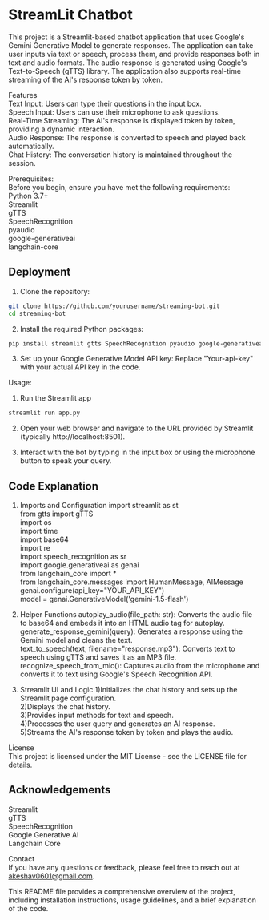 
# StreamLit Chatbot

This project is a Streamlit-based chatbot application that uses Google's Gemini Generative Model to generate responses. The application can take user inputs via text or speech, process them, and provide responses both in text and audio formats. The audio response is generated using Google's Text-to-Speech (gTTS) library. The application also supports real-time streaming of the AI's response token by token.

Features\
Text Input: Users can type their questions in the input box.\
Speech Input: Users can use their microphone to ask questions.\
Real-Time Streaming: The AI's response is displayed token by token, providing a dynamic interaction.\
Audio Response: The response is converted to speech and played back automatically.\
Chat History: The conversation history is maintained throughout the session.


Prerequisites:\
Before you begin, ensure you have met the following requirements:\
Python 3.7+\
Streamlit\
gTTS\
SpeechRecognition\
pyaudio\
google-generativeai\
langchain-core






## Deployment

1) Clone the repository:
```bash
git clone https://github.com/yourusername/streaming-bot.git 
cd streaming-bot
```

2) Install the required Python packages:

```bash
pip install streamlit gtts SpeechRecognition pyaudio google-generativeai langchain-core
```


3) Set up your Google Generative Model API key:
Replace "Your-api-key" with your actual API key in the code.

Usage:
1) Run the Streamlit app
```bash
streamlit run app.py
```

2) Open your web browser and navigate to the URL provided by Streamlit (typically http://localhost:8501).

3) Interact with the bot by typing in the input box or using the microphone button to speak your query.

## Code Explanation

1) Imports and Configuration
import streamlit as st\
from gtts import gTTS\
import os\
import time\
import base64\
import re\
import speech_recognition as sr\
import google.generativeai as genai\
from langchain_core import *\
from langchain_core.messages import HumanMessage, AIMessage\
genai.configure(api_key="YOUR_API_KEY")\
model = genai.GenerativeModel('gemini-1.5-flash')

2) Helper Functions
autoplay_audio(file_path: str): Converts the audio file to base64 and embeds it into an HTML audio tag for autoplay.\
generate_response_gemini(query): Generates a response using the Gemini model and cleans the text.\
text_to_speech(text, filename="response.mp3"): Converts text to speech using gTTS and saves it as an MP3 file.\
recognize_speech_from_mic(): Captures audio from the microphone and converts it to text using Google's Speech Recognition API.

3) Streamlit UI and Logic
1)Initializes the chat history and sets up the Streamlit page configuration.\
2)Displays the chat history.\
3)Provides input methods for text and speech.\
4)Processes the user query and generates an AI response.\
5)Streams the AI's response token by token and plays the audio.

License\
This project is licensed under the MIT License - see the LICENSE file for details.

## Acknowledgements
Streamlit\
gTTS\
SpeechRecognition\
Google Generative AI\
Langchain Core

Contact\
If you have any questions or feedback, please feel free to reach out at akeshav0601@gmail.com.

This README file provides a comprehensive overview of the project, including installation instructions, usage guidelines, and a brief explanation of the code.
